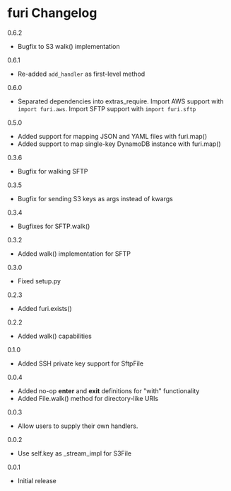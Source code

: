 # furi Changelog

0.6.2
* Bugfix to S3 walk() implementation

0.6.1
* Re-added `add_handler` as first-level method

0.6.0
* Separated dependencies into extras_require. Import AWS support with `import furi.aws`. Import SFTP support with `import furi.sftp`

0.5.0
* Added support for mapping JSON and YAML files with furi.map()
* Added support to map single-key DynamoDB instance with furi.map()

0.3.6
* Bugfix for walking SFTP

0.3.5
* Bugfix for sending S3 keys as args instead of kwargs

0.3.4
* Bugfixes for SFTP.walk()

0.3.2
* Added walk() implementation for SFTP

0.3.0
* Fixed setup.py

0.2.3
* Added furi.exists()

0.2.2
* Added walk() capabilities

0.1.0
* Added SSH private key support for SftpFile

0.0.4
* Added no-op __enter__ and __exit__ definitions for "with" functionality
* Added File.walk() method for directory-like URIs

0.0.3
* Allow users to supply their own handlers.

0.0.2
* Use self.key as _stream_impl for S3File

0.0.1
* Initial release
